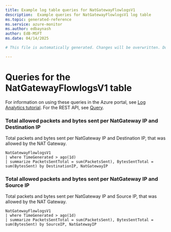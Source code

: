 ```yaml
---
title: Example log table queries for NatGatewayFlowlogsV1
description:  Example queries for NatGatewayFlowlogsV1 log table
ms.topic: generated-reference
ms.service: azure-monitor
ms.author: edbaynash
author: EdB-MSFT
ms.date: 04/14/2025

# This file is automatically generated. Changes will be overwritten. Do not change this file directly. 

---
```


# Queries for the NatGatewayFlowlogsV1 table

For information on using these queries in the Azure portal, see [Log Analytics tutorial](/azure/azure-monitor/logs/log-analytics-tutorial). For the REST API, see [Query](/rest/api/loganalytics/query).


### Total allowed packets and bytes sent per NatGateway IP and Destination IP  


Total packets and bytes sent per NatGateway IP and Destination IP, that was allowed by the NAT Gateway.  

```query
NatGatewayFlowlogsV1
| where TimeGenerated > ago(1d)
| summarize PacketsSentTotal = sum(PacketsSent), BytesSentTotal = sum(BytesSent) by DestinationIP, NatGatewayIP
```



### Total allowed packets and bytes sent per NatGateway IP and Source IP  


Total packets and bytes sent per NatGateway IP and Source IP, that was allowed by the NAT Gateway.  

```query
NatGatewayFlowlogsV1
| where TimeGenerated > ago(1d)
| summarize PacketsSentTotal = sum(PacketsSent), BytesSentTotal = sum(BytesSent) by SourceIP, NatGatewayIP
```

